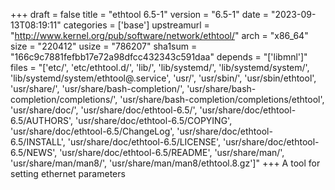 +++
draft = false
title = "ethtool 6.5-1"
version = "6.5-1"
date = "2023-09-13T08:19:11"
categories = ['base']
upstreamurl = "http://www.kernel.org/pub/software/network/ethtool/"
arch = "x86_64"
size = "220412"
usize = "786207"
sha1sum = "166c9c7881fefbb17e72a98dfcc432343c591daa"
depends = "['libmnl']"
files = "['etc/', 'etc/ethtool.d/', 'lib/', 'lib/systemd/', 'lib/systemd/system/', 'lib/systemd/system/ethtool@.service', 'usr/', 'usr/sbin/', 'usr/sbin/ethtool', 'usr/share/', 'usr/share/bash-completion/', 'usr/share/bash-completion/completions/', 'usr/share/bash-completion/completions/ethtool', 'usr/share/doc/', 'usr/share/doc/ethtool-6.5/', 'usr/share/doc/ethtool-6.5/AUTHORS', 'usr/share/doc/ethtool-6.5/COPYING', 'usr/share/doc/ethtool-6.5/ChangeLog', 'usr/share/doc/ethtool-6.5/INSTALL', 'usr/share/doc/ethtool-6.5/LICENSE', 'usr/share/doc/ethtool-6.5/NEWS', 'usr/share/doc/ethtool-6.5/README', 'usr/share/man/', 'usr/share/man/man8/', 'usr/share/man/man8/ethtool.8.gz']"
+++
A tool for setting ethernet parameters
